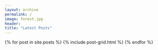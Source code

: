 ```yaml
---
layout: archive
permalink: /
image: forest.jpg
header:
title: "Latest Posts"
---
```





<div class="tiles">
{% for post in site.posts %}
	{% include post-grid.html %}
{% endfor %}
</div><!-- /.tiles -->
